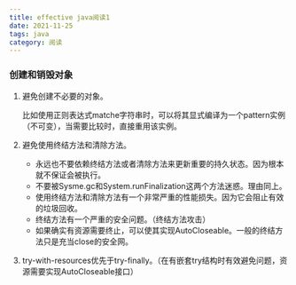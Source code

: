 ```yaml
---
title: effective java阅读1
date: 2021-11-25
tags: java
category: 阅读
---
```


### 创建和销毁对象

1. 避免创建不必要的对象。

   比如使用正则表达式matche字符串时，可以将其显式编译为一个pattern实例（不可变），当需要比较时，直接重用该实例。

2. 避免使用终结方法和清除方法。

   - 永远也不要依赖终结方法或者清除方法来更新重要的持久状态。因为根本就不保证会被执行。
   - 不要被Sysme.gc和System.runFinalization这两个方法迷惑。理由同上。
   - 使用终结方法和清除方法有一个非常严重的性能损失。因为它会阻止有效的垃圾回收。
   - 终结方法有一个严重的安全问题。（终结方法攻击）
   - 如果确实有资源需要终止，可以使其实现AutoCloseable。一般的终结方法只是充当close的安全网。

3. try-with-resources优先于try-finally。（在有嵌套try结构时有效避免问题，资源需要实现AutoCloseable接口）